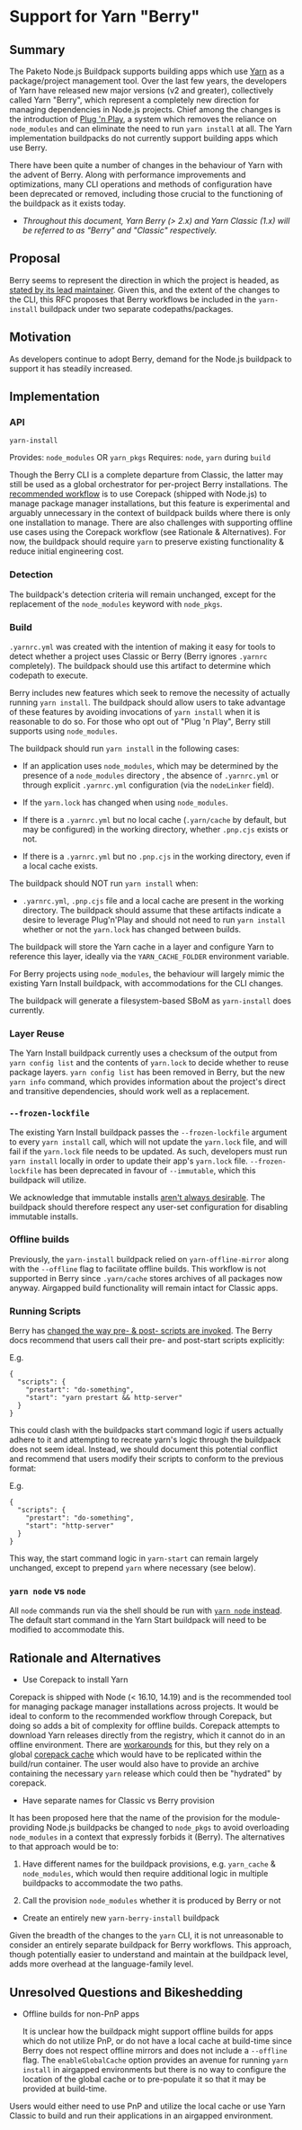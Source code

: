 # Support for Yarn "Berry" 

## Summary

The Paketo Node.js Buildpack supports building apps which use
[Yarn](https://yarnpkg.com/) as a package/project management tool. Over the
last few years, the developers of Yarn have released new major versions (v2 and
greater), collectively called Yarn "Berry", which represent a completely new
direction for managing dependencies in Node.js projects. Chief among the
changes is the introduction of [Plug 'n
Play](https://yarnpkg.com/features/pnp), a system which removes the reliance on
`node_modules` and can eliminate the need to run `yarn install` at all. The
Yarn implementation buildpacks do not currently support building apps which use
Berry.  

There have been quite a number of changes in the behaviour of Yarn with the
advent of Berry. Along with performance improvements and optimizations, many
CLI operations and methods of configuration have been deprecated or removed,
including those crucial to the functioning of the buildpack as it exists today. 

* _Throughout this document, Yarn Berry (> 2.x) and Yarn Classic (1.x) will be
  referred to as "Berry" and "Classic" respectively._

## Proposal

Berry seems to represent the direction in which the project is headed, as
[stated by its lead
maintainer](https://dev.to/arcanis/introducing-yarn-2-4eh1#conclusion). Given
this, and the extent of the changes to the CLI, this RFC proposes that Berry
workflows be included in the `yarn-install` buildpack under two separate codepaths/packages.

## Motivation

As developers continue to adopt Berry, demand for the Node.js buildpack to
support it has steadily increased.


## Implementation


### API

`yarn-install`

Provides: `node_modules` OR `yarn_pkgs`
Requires: `node`, `yarn` during `build`

Though the Berry CLI is a complete departure from Classic, the latter may still
be used as a global orchestrator for per-project Berry installations. The
[recommended
workflow](https://yarnpkg.com/getting-started/install#install-corepack) is to
use Corepack (shipped with Node.js) to manage package manager installations,
but this feature is experimental and arguably unnecessary in the context of
buildpack builds where there is only one installation to manage. There are also
challenges with supporting offline use cases using the Corepack workflow (see
Rationale & Alternatives). For now, the buildpack should require `yarn` to
preserve existing functionality & reduce initial engineering cost.

### Detection

The buildpack's detection criteria will remain unchanged, except for the
replacement of the `node_modules` keyword with `node_pkgs`.


### Build

`.yarnrc.yml` was created with the intention of making it easy for tools to
detect whether a project uses Classic or Berry (Berry ignores `.yarnrc`
completely). The buildpack should use this artifact to determine which codepath
to execute.

Berry includes new features which seek to remove the necessity of
actually running `yarn install`. The buildpack should allow users to take advantage of
these features by avoiding invocations of `yarn install` when it is reasonable
to do so. For those who opt out of "Plug 'n Play", Berry still supports using
`node_modules`.

The buildpack should run `yarn install` in the following cases:

- If an application uses `node_modules`, which may be determined by the
  presence of a `node_modules` directory , the absence of `.yarnrc.yml` or
  through explicit `.yarnrc.yml` configuration (via the `nodeLinker` field).

- If the `yarn.lock` has changed when using `node_modules`.

- If there is a `.yarnrc.yml` but no local cache (`.yarn/cache` by default, but may be configured) in
  the working directory, whether `.pnp.cjs` exists or not.

- If there is a `.yarnrc.yml` but no `.pnp.cjs` in the working directory, even if a local cache exists.

The buildpack should NOT run `yarn install` when:

-  `.yarnrc.yml`, `.pnp.cjs` file and a local cache are present in the working
  directory. The buildpack should assume that these artifacts indicate a
  desire to leverage Plug'n'Play and should not need to run `yarn install`
  whether or not the `yarn.lock` has changed between builds.


The buildpack will store the Yarn cache in a layer and configure Yarn to
reference this layer, ideally via the `YARN_CACHE_FOLDER` environment variable.

For Berry projects using `node_modules`, the behaviour will largely mimic the
existing Yarn Install buildpack, with accommodations for the CLI changes.

The buildpack will generate a filesystem-based SBoM as `yarn-install` does currently.

### Layer Reuse

The Yarn Install buildpack currently uses a checksum of the output from `yarn
config list` and the contents of `yarn.lock` to decide whether to reuse package layers.
`yarn config list` has been removed in Berry, but the new `yarn info` command, which
provides information about the project's direct and transitive dependencies,
should work well as a replacement.

### `--frozen-lockfile`

The existing Yarn Install buildpack passes the `--frozen-lockfile` argument to
every `yarn install` call, which will not update the `yarn.lock` file, and will
fail if the `yarn.lock` file needs to be updated. As such, developers must run
`yarn install` locally in order to update their app's `yarn.lock` file.
`--frozen-lockfile` has been deprecated in favour of `--immutable`, which this
buildpack will utilize.

We acknowledge that immutable installs [aren't always
desirable](https://github.com/paketo-buildpacks/rfcs/pull/194#discussion_r893748926).
The buildpack should therefore respect any user-set configuration for disabling
immutable installs.

### Offline builds

Previously, the `yarn-install` buildpack relied on `yarn-offline-mirror` along
with the `--offline` flag to facilitate offline builds. This workflow is not
supported in Berry since `.yarn/cache` stores archives of all packages now
anyway. Airgapped build functionality will remain intact for Classic apps.


### Running Scripts

Berry has [changed the way pre- & post- scripts are
invoked](https://yarnpkg.com/getting-started/migration#explicitly-call-the-pre-and-post-scripts).
The Berry docs recommend that users call their pre- and post-start
scripts explicitly:

E.g.
```
{
  "scripts": {
    "prestart": "do-something",
    "start": "yarn prestart && http-server"
  }
}
```

This could clash with the buildpacks start command logic if users actually
adhere to it and attempting to recreate yarn's logic through the buildpack does
not seem ideal. Instead, we should document this potential conflict and
recommend that users modify their scripts to conform to the previous format:

E.g.
```
{
  "scripts": {
    "prestart": "do-something",
    "start": "http-server"
  }
}
```

This way, the start command logic in `yarn-start` can remain largely unchanged, except
to prepend `yarn` where necessary (see below).

### `yarn node` vs `node`

All `node` commands run via the shell should be run with [`yarn node`
instead](https://yarnpkg.com/getting-started/migration#call-your-scripts-through-yarn-node-rather-than-node).
The default start command in the Yarn Start buildpack will need to be modified
to accommodate this.

## Rationale and Alternatives

- Use Corepack to install Yarn

Corepack is shipped with Node (< 16.10, 14.19) and is the recommended tool for
managing package manager installations across projects. It would be ideal to
conform to the recommended workflow through Corepack, but doing so adds a bit
of complexity for offline builds. Corepack  attempts to download Yarn releases
directly from the registry, which it cannot do in an offline environment. There
are [workarounds](https://nodejs.org/api/corepack.html#offline-workflow) for
this, but they rely on a global [corepack
cache](https://github.com/nodejs/corepack#corepack-prepare--nameversion) which
would have to be replicated within the build/run container. The user would also
have to provide an archive containing the necessary `yarn` release which could
then be "hydrated" by corepack.

- Have separate names for Classic vs Berry provision

It has been proposed here that the name of the provision for the
module-providing Node.js buildpacks be changed to `node_pkgs` to avoid overloading
`node_modules` in a context that expressly forbids it (Berry). The alternatives
to that approach would be to:

1. Have different names for the buildpack provisions, e.g. `yarn_cache` &
   `node_modules`, which would then require additional logic in multiple
   buildpacks to accommodate the two paths. 

1. Call the provision `node_modules` whether it is produced by Berry or not

- Create an entirely new `yarn-berry-install` buildpack

Given the breadth of the changes to the `yarn` CLI, it is not unreasonable to
consider an entirely separate buildpack for Berry workflows. This approach,
though potentially easier to understand and maintain at the buildpack level,
adds more overhead at the language-family level.


## Unresolved Questions and Bikeshedding

- Offline builds for non-PnP apps

  It is unclear how the buildpack might support offline builds for apps which
  do not utilize PnP, or do not have a local cache at build-time since Berry does
  not respect offline mirrors and does not include a `--offline` flag. The
  `enableGlobalCache` option provides an avenue for running `yarn install` in
  airgapped environments but there is no way to configure the location of the
  global cache or to pre-populate it so that it may be provided at build-time.

 Users would either need to use PnP and utilize the local cache or use Yarn
 Classic to build and run their applications in an airgapped environment.


